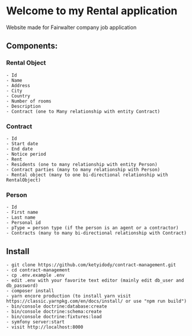 # Welcome to my Rental application
Website made for Fairwalter company job application 

## Components:
### Rental Object
    - Id
    - Name
    - Address
    - City
    - Country
    - Number of rooms
    - Description
    - Contract (one to Many relationship with entity Contract)
### Contract
    - Id
    - Start date
    - End date
    - Notice period
    - Rent
    - Residents (one to many relationship with entity Person)
    - Contract parties (many to many relationship with Person)
    - Rental object (many to one bi-directional relationship with RentalObject)
### Person
    - Id
    - First name
    - Last name
    - Personal id
    - pType = person type (if the person is an agent or a contractor)
    - Contracts (many to many bi-directional relationship with Contract) 

## Install
    - git clone https://github.com/ketyidody/contract-management.git
    - cd contract-management
    - cp .env.example .env
    - edit .env with your favorite text editor (mainly edit db_user and db_password)
    - composer install
    - yarn encore production (to install yarn visit https://classic.yarnpkg.com/en/docs/install/ or use "npm run build")
    - bin/console doctrine:database:create
    - bin/console doctrine:schema:create
    - bin/console doctrine:fixtures:load
    - symfony server:start
    - visit http://localhost:8000